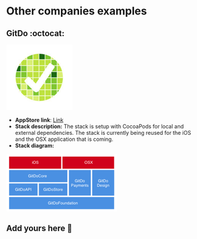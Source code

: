 # Other companies examples

## GitDo :octocat:

![gitdo-icon](Icons/GitDo.jpeg)

- **AppStore link**: [Link](https://itunes.apple.com/us/app/gitdo-issues-management-for/id991328409?mt=8)
- **Stack description:** The stack is setup with CocoaPods for local and external dependencies. The stack is currently being reused for the iOS and the OSX application that is coming.
- **Stack diagram:**

![gitdo-stack](Stacks/GitDo.png)

## Add yours here :rocket:
